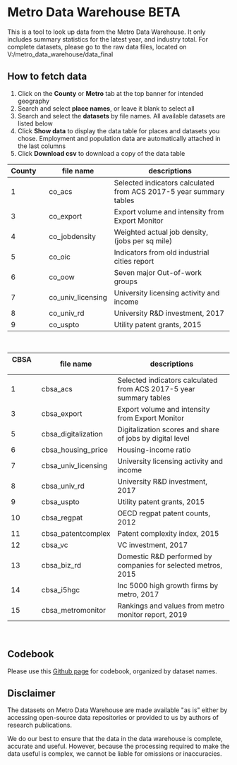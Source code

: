 # Metro Data Warehouse BETA
This is a tool to look up data from the Metro Data Warehouse. It only includes summary statistics for the latest year, and industry total. For complete datasets, please go to the raw data files, located on V:/metro_data_warehouse/data_final

## How to fetch data

1. Click on the **County** or **Metro** tab at the top banner for intended geography
2. Search and select **place names**, or leave it blank to select all
3. Search and select the **datasets** by file names. All available datasets are listed below
4. Click **Show data** to display the data table for places and datasets you chose. Employment and population data are automatically attached in the last columns
5. Click **Download csv** to download a copy of the data table


County&nbsp;&nbsp;&nbsp; | file name | descriptions
-------|-----------|-------------
1 | co_acs | Selected indicators calculated from ACS 2017-5 year summary tables
3 | co_export | Export volume and intensity from Export Monitor
4 | co_jobdensity | Weighted actual job density, (jobs per sq mile)
5 | co_oic | Indicators from old industrial cities report
6 | co_oow | Seven major Out-of-work groups
7 | co_univ_licensing | University licensing activity and income
8 | co_univ_rd | University R&D investment, 2017
9 | co_uspto | Utility patent grants, 2015

&nbsp;


CBSA&nbsp; &nbsp;&nbsp;| file name | descriptions
-----|-----------|---------------------------------------------------
1 | cbsa_acs | Selected indicators calculated from ACS 2017-5 year summary tables
3 | cbsa_export | Export volume and intensity from Export Monitor
5 | cbsa_digitalization | Digitalization scores and share of jobs by digital level
6 | cbsa_housing_price | Housing-income ratio
7 | cbsa_univ_licensing | University licensing activity and income
8 | cbsa_univ_rd | University R&D investment, 2017
9 | cbsa_uspto | Utility patent grants, 2015
10| cbsa_regpat | OECD regpat patent counts, 2012
11| cbsa_patentcomplex | Patent complexity index, 2015
12| cbsa_vc | VC investment, 2017
13| cbsa_biz_rd | Domestic R&D performed by companies for selected metros, 2015
14| cbsa_i5hgc | Inc 5000 high growth firms by metro, 2017
15| cbsa_metromonitor | Rankings and values from metro monitor report, 2019

&nbsp;

## Codebook
Please use this [Github page](https://github.com/fansi-sifan/metro-datasets) for codebook, organized by dataset names. 

## Disclaimer
The datasets on Metro Data Warehouse are made available "as is" either by accessing open-source data repositories or provided to us by authors of research publications. 

We do our best to ensure that the data in the data warehouse is complete, accurate and useful. However, because the processing required to make the data useful is complex, we cannot be liable for omissions or inaccuracies.

